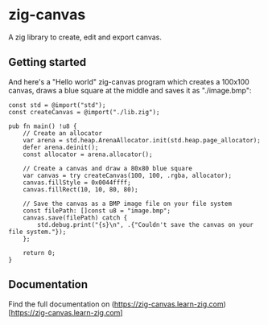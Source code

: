 # zig-canvas

A zig library to create, edit and export canvas.

## Getting started

And here's a "Hello world" zig-canvas program which creates a 100x100 canvas, draws a blue square at the middle and saves it as "./image.bmp":

```zig
const std = @import("std");
const createCanvas = @import("./lib.zig");

pub fn main() !u8 {
    // Create an allocator
    var arena = std.heap.ArenaAllocator.init(std.heap.page_allocator);
    defer arena.deinit();
    const allocator = arena.allocator();

    // Create a canvas and draw a 80x80 blue square    
    var canvas = try createCanvas(100, 100, .rgba, allocator);
    canvas.fillStyle = 0x0044ffff;
    canvas.fillRect(10, 10, 80, 80);

    // Save the canvas as a BMP image file on your file system
    const filePath: []const u8 = "image.bmp";
    canvas.save(filePath) catch {
        std.debug.print("{s}\n", .{"Couldn't save the canvas on your file system."});
    };

    return 0;
}
```

## Documentation

Find the full documentation on (https://zig-canvas.learn-zig.com)[https://zig-canvas.learn-zig.com]